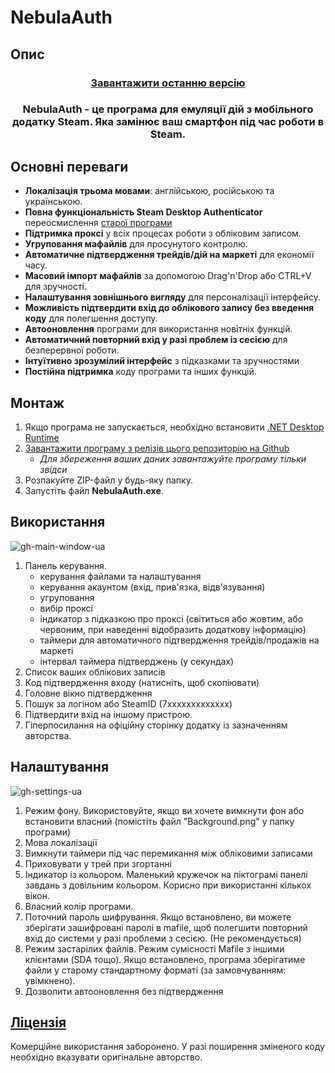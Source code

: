 # NebulaAuth

## Опис

<h3 align="center" style="margin-bottom:0">
  <a href="https://github.com/achiez/NebulaAuth-Steam-Desktop-Authenticator-by-Achies/releases/latest">Завантажити останню версію</a>
</h3>

<h3 align="center">NebulaAuth - це програма для емуляції дій з мобільного додатку Steam. Яка замінює ваш смартфон під час роботи в Steam.</h3>


## Основні переваги

- **Локалізація трьома мовами**: англійською, російською та українською.
- **Повна функціональність Steam Desktop Authenticator** переосмислення [старої програми](https://github.com/Jessecar96/SteamDesktopAuthenticator)
- **Підтримка проксі** у всіх процесах роботи з обліковим записом.
- **Угруповання мафайлів** для просунутого контролю.
- **Автоматичне підтвердження трейдів/дій на маркеті** для економії часу.
- **Масовий імпорт мафайлів** за допомогою Drag'n'Drop або CTRL+V для зручності.
- **Налаштування зовнішнього вигляду** для персоналізації інтерфейсу.
- **Можливість підтвердити вхід до облікового запису без введення коду** для полегшення доступу.
- **Автооновлення** програми для використання новітніх функцій.
- **Автоматичний повторний вхід у разі проблем із сесією** для безперервної роботи.
- **Інтуїтивно зрозумілий інтерфейс** з підказками та зручностями
- **Постійна підтримка** коду програми та інших функцій.

## Монтаж

1. Якщо програма не запускається, необхідно встановити [.NET Desktop Runtime](https://dotnet.microsoft.com/en-us/download/dotnet/8.0)
2. [Завантажити програму з релізів цього репозиторію на Github](https://github.com/achiez/NebulaAuth-Steam-Desktop-Authenticator-by-Achies/releases/latest)
   * *Для збереження ваших даних завантажуйте програму тільки звідси*
4. Розпакуйте ZIP-файл у будь-яку папку.
5. Запустіть файл **NebulaAuth.exe**.

## Використання
   
![gh-main-window-ua](https://github.com/achiez/NebulaAuth-Steam-Desktop-Authenticator-by-Achies/assets/106531132/bf61ac61-b21c-4589-9b5a-751a6d983120)

1. Панель керування.
     - керування файлами та налаштування
     - керування акаунтом (вхід, прив'язка, відв'язування)
     - угруповання
     - вибір проксі
     - індикатор з підказкою про проксі (світиться або жовтим, або червоним, при наведенні відобразить додаткову інформацію)
     - таймери для автоматичного підтвердження трейдів/продажів на маркеті
     - інтервал таймера підтверджень (у секундах)
2. Список ваших облікових записів
3. Код підтвердження входу (натисніть, щоб скопіювати)
4. Головне вікно підтвердження
5. Пошук за логіном або SteamID (7xxxxxxxxxxxxx)
6. Підтвердити вхід на іншому пристрою.
7. Гіперпосилання на офіційну сторінку додатку із зазначенням авторства.

## Налаштування
![gh-settings-ua](https://github.com/achiez/NebulaAuth-Steam-Desktop-Authenticator-by-Achies/assets/106531132/3f57e58d-d647-42a1-a4c9-ca53ab7b38a3)

1. Режим фону. Використовуйте, якщо ви хочете вимкнути фон або встановити власний (помістіть файл "Background.png" у папку програми)
2. Мова локалізації
3. Вимкнути таймери під час перемикання між обліковими записами
4. Приховувати у трей при згортанні
5. Індикатор із кольором. Маленький кружечок на піктограмі панелі завдань з довільним кольором. Корисно при використанні кількох вікон.
6. Власний колір програми.
7. Поточний пароль шифрування. Якщо встановлено, ви можете зберігати зашифровані паролі в mafile, щоб полегшити повторний вхід до системи у разі проблеми з сесією. (Не рекомендується)
8. Режим застарілих файлів. Режим сумісності Mafile з іншими клієнтами (SDA тощо). Якщо встановлено, програма зберігатиме файли у старому стандартному форматі (за замовчуванням: увімкнено).
9. Дозволити автооновлення без підтвердження
   
  

## [Ліцензія](/LICENSE.md)

Комерційне використання заборонено. У разі поширення зміненого коду необхідно вказувати оригінальне авторство.
